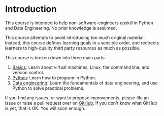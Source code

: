 # Introduction

This course is intended to help non-software-engineers upskill in Python and
Data Engineering. No prior knowledge is assumed.

This course attempts to avoid introducing too much original material. Instead,
this course defines learning goals in a sensible order, and redirects learners
to high-quality third party resources as much as possible.

This course is broken down into three main parts:

1. [Basics](./basics): Learn about virtual machines, Linux, the command line,
   and version control.
2. [Python](./python): Learn how to program in Python.
3. [Data engineering](./data-eng): Learn the fundamentals of data engineering,
   and use Python to solve practical problems.

If you find any issues, or want to propose improvements, please file an issue or
raise a pull request over on
[GitHub](https://github.com/dewcservices/data-engineering-upskilling). If you
don't know what GitHub is yet, that is OK. You will soon enough.
